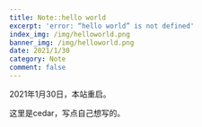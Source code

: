 ```yaml
---
title: Note::hello world
excerpt: 'error: “hello world” is not defined'
index_img: /img/helloworld.png
banner_img: /img/helloworld.png
date: 2021/1/30
category: Note
comment: false
---
```

2021年1月30日，本站重启。

这里是cedar，写点自己想写的。